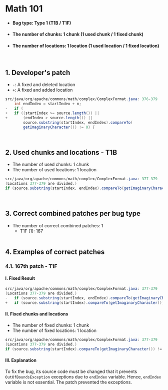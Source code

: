 # Math 101
* <h4>Bug type: Type 1 (T1B / T1F)</h4>
* <h4>The number of chunks: 1 chunk (1 used chunk / 1 fixed chunk)</h4>
* <h4>The number of locations: 1 location (1 used location / 1 fixed location)</h4>
<br>

## 1. Developer's patch
* `-`: A fixed and deleted location
* `+`: A fixed and added location
```java
src/java/org/apache/commons/math/complex/ComplexFormat.java: 376-379
    int endIndex = startIndex + n;
-   if (
+   if ((startIndex >= source.length()) ||
+       (endIndex > source.length()) ||
        source.substring(startIndex, endIndex).compareTo(
        getImaginaryCharacter()) != 0) {
```
<br>

## 2. Used chunks and locations - T1B
* The number of used chunks: 1 chunk
* The number of used locations: 1 location
```java
src/java/org/apache/commons/math/complex/ComplexFormat.java: 377-379
(Locations 377-379 are divided.)
if (source.substring(startIndex, endIndex).compareTo(getImaginaryCharacter()) != 0) {
```
<br>

## 3. Correct combined patches per bug type
* The number of correct combined patches: 1
    * T1F (1): 167
<br><br>

## 4. Examples of correct patches
### 4.1. 167th patch - T1F
#### I. Fixed Result
```java
src/java/org/apache/commons/math/complex/ComplexFormat.java: 377-379
(Locations 377-379 are divided.)
-   if (source.substring(startIndex, endIndex).compareTo(getImaginaryCharacter()) != 0) {
+   if (source.substring(startIndex).compareTo(getImaginaryCharacter()) != 0) {
```

#### II. Fixed chunks and locations
* The number of fixed chunks: 1 chunk
* The number of fixed locations: 1 location
```java
src/java/org/apache/commons/math/complex/ComplexFormat.java: 377-379
(Locations 377-379 are divided.)
if (source.substring(startIndex).compareTo(getImaginaryCharacter()) != 0) {
```  

#### III. Explanation
To fix the bug, its source code must be changed that it prevents ```OutOfBoundsException``` exceptions due to ```endIndex``` variable. Hence, ```endIndex``` variable is not essential. The patch prevented the exceptions.
<br><br>